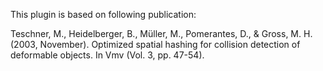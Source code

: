 This plugin is based on following publication:

Teschner, M., Heidelberger, B., Müller, M., Pomerantes, D., & Gross, M. H. (2003, November). Optimized spatial hashing for collision detection of deformable objects. In Vmv (Vol. 3, pp. 47-54).